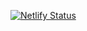 [![Netlify Status](https://api.netlify.com/api/v1/badges/18b1d2f6-f481-4508-b760-d42e162c8624/deploy-status)](https://app.netlify.com/sites/chunjie-sam-liu/deploys)
